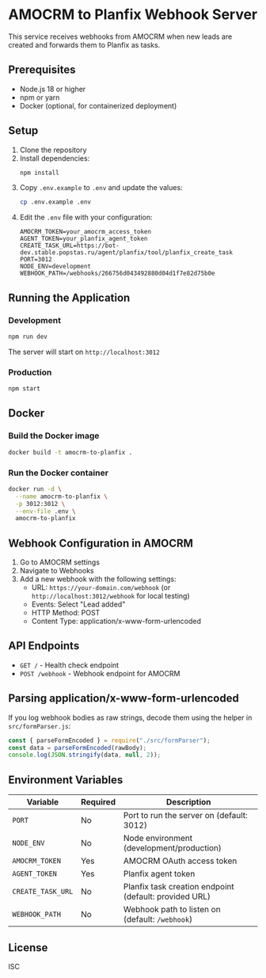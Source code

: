 # AMOCRM to Planfix Webhook Server

This service receives webhooks from AMOCRM when new leads are created and forwards them to Planfix as tasks.

## Prerequisites

- Node.js 18 or higher
- npm or yarn
- Docker (optional, for containerized deployment)

## Setup

1. Clone the repository
2. Install dependencies:
   ```bash
   npm install
   ```
3. Copy `.env.example` to `.env` and update the values:
   ```bash
   cp .env.example .env
   ```
4. Edit the `.env` file with your configuration:
   ```
   AMOCRM_TOKEN=your_amocrm_access_token
   AGENT_TOKEN=your_planfix_agent_token
   CREATE_TASK_URL=https://bot-dev.stable.popstas.ru/agent/planfix/tool/planfix_create_task
   PORT=3012
   NODE_ENV=development
   WEBHOOK_PATH=/webhooks/266756d043492880d04d1f7e82d75b0e
   ```

## Running the Application

### Development

```bash
npm run dev
```

The server will start on `http://localhost:3012`

### Production

```bash
npm start
```

## Docker

### Build the Docker image

```bash
docker build -t amocrm-to-planfix .
```

### Run the Docker container

```bash
docker run -d \
  --name amocrm-to-planfix \
  -p 3012:3012 \
  --env-file .env \
  amocrm-to-planfix
```

## Webhook Configuration in AMOCRM

1. Go to AMOCRM settings
2. Navigate to Webhooks
3. Add a new webhook with the following settings:
   - URL: `https://your-domain.com/webhook` (or `http://localhost:3012/webhook` for local testing)
   - Events: Select "Lead added"
   - HTTP Method: POST
   - Content Type: application/x-www-form-urlencoded

## API Endpoints

- `GET /` - Health check endpoint
- `POST /webhook` - Webhook endpoint for AMOCRM
## Parsing application/x-www-form-urlencoded

If you log webhook bodies as raw strings, decode them using the helper in `src/formParser.js`:

```js
const { parseFormEncoded } = require("./src/formParser");
const data = parseFormEncoded(rawBody);
console.log(JSON.stringify(data, null, 2));
```


## Environment Variables

| Variable | Required | Description |
|----------|----------|-------------|
| `PORT` | No | Port to run the server on (default: 3012) |
| `NODE_ENV` | No | Node environment (development/production) |
| `AMOCRM_TOKEN` | Yes | AMOCRM OAuth access token |
| `AGENT_TOKEN` | Yes | Planfix agent token |
| `CREATE_TASK_URL` | No | Planfix task creation endpoint (default: provided URL) |
| `WEBHOOK_PATH` | No | Webhook path to listen on (default: `/webhook`) |

## License

ISC
